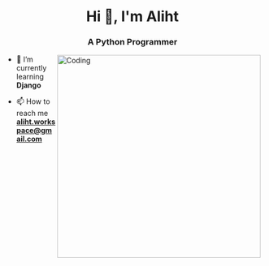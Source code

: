 <h1 align="center">Hi 👋, I'm Aliht</h1>
<h3 align="center">A Python Programmer</h3>
<img align="right" alt="Coding" width="400" src="https://media.tenor.com/X8854xxuQ_EAAAAM/destroy-code-mad.gif">

- 🌱 I’m currently learning **Django**

- 📫 How to reach me **aliht.workspace@gmail.com**
